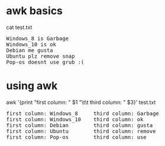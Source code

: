 # awk basics

cat test.txt
<pre>
Windows_8 is Garbage
Windows_10 is ok
Debian me gusta
Ubuntu plz remove snap
Pop-os doesnt use grub :(
</pre>

# using awk
awk '{print "first column: " $1 "\t\t third column: " $3}' test.txt
<pre>
first column: Windows_8     third column: Garbage
first column: Windows_10    third column: ok
first column: Debian        third column: gusta
first column: Ubuntu        third column: remove
first column: Pop-os        third column: use
</pre>